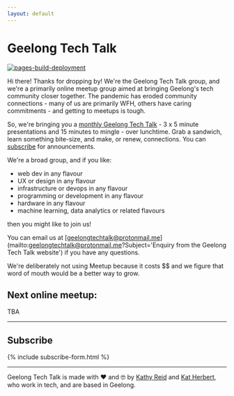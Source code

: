 ```yaml
---
layout: default
---
```


# Geelong Tech Talk

[![pages-build-deployment](https://github.com/KathyReid/geelongtechtalk/actions/workflows/pages/pages-build-deployment/badge.svg)](https://github.com/KathyReid/geelongtechtalk/actions/workflows/pages/pages-build-deployment)

Hi there! Thanks for dropping by! We're the Geelong Tech Talk group, and we're a primarily online meetup group aimed at bringing Geelong's tech community closer together. The pandemic has eroded community connections - many of us are primarily WFH, others have caring commitments - and getting to meetups is tough.

So, we're bringing you a [monthly Geelong Tech Talk](#next-online-meetup) - 3 x 5 minute presentations and 15 minutes to mingle - over lunchtime. Grab a sandwich, learn something bite-size, and make, or renew, connections. You can [subscribe](#subscribe) for announcements. 

We're a broad group, and if you like:

* web dev in any flavour
* UX or design in any flavour
* infrastructure or devops in any flavour
* programming or development in any flavour
* hardware in any flavour
* machine learning, data analytics or related flavours

then you might like to join us!

You can email us at [geelongtechtalk@protonmail.me](mailto:geelongtechtalk@protonmail.me?Subject='Enquiry from the Geelong Tech Talk website') if you have any questions.

We're deliberately not using Meetup because it costs $$ and we figure that word of mouth would be a better way to grow.

## Next online meetup:

TBA

---

## Subscribe

{% include subscribe-form.html %}

---

Geelong Tech Talk is made with ❤️ and 🤓 by [Kathy Reid](https://linktr.ee/kathyreid) and [Kat Herbert](https://www.linkedin.com/in/katclancy/), who work in tech, and are based in Geelong.
